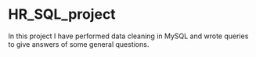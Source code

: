 # HR_SQL_project
In this project I have performed data cleaning in MySQL and wrote queries to give answers of some general questions.
